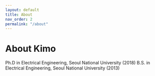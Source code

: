 ```yaml
---
layout: default
title: About
nav_order: 2
permalink: "/about"
---
```


# About Kimo
Ph.D in Electrical Engineering, Seoul National University (2018)
B.S. in Electrical Engineering, Seoul National University (2013)


